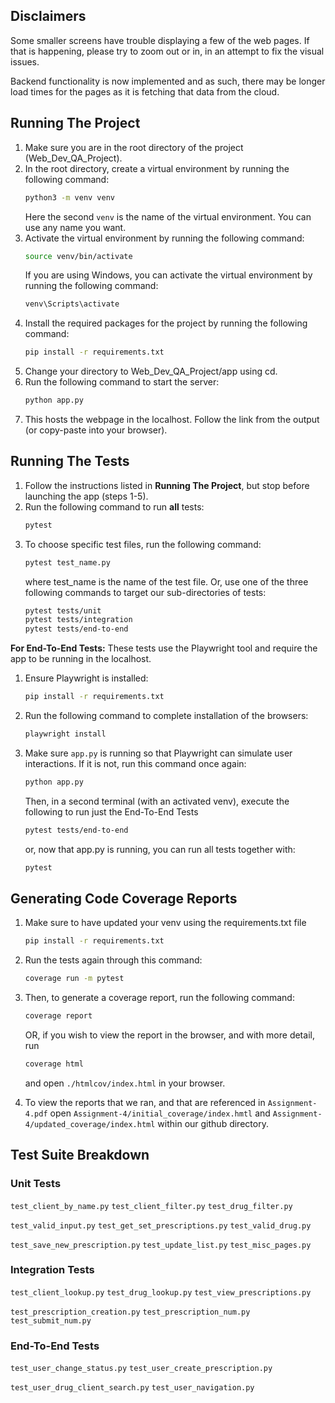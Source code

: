 ## Disclaimers
Some smaller screens have trouble displaying a few of the web pages. If that is happening, please try to zoom out or in, in an attempt to fix the visual issues.

Backend functionality is now implemented and as such, there may be longer load times for the pages as it is fetching that data from the cloud.


## Running The Project 

1. Make sure you are in the root directory of the project (Web_Dev_QA_Project).
2. In the root directory, create a virtual environment by running the following command:
    ```bash
    python3 -m venv venv
    ```
    Here the second `venv` is the name of the virtual environment. You can use any name you want.
3. Activate the virtual environment by running the following command:
    ```bash
    source venv/bin/activate 
    ```
    If you are using Windows, you can activate the virtual environment by running the following command:
    ```bash
    venv\Scripts\activate
    ```
4. Install the required packages for the project by running the following command:
    ```bash
    pip install -r requirements.txt
    ```
5. Change your directory to Web_Dev_QA_Project/app using cd.
6. Run the following command to start the server:
    ```bash
    python app.py
    ```
7. This hosts the webpage in the localhost. Follow the link from the output (or copy-paste into your browser).

## Running The Tests 
1. Follow the instructions listed in **Running The Project**, but stop before launching the app (steps 1-5).
2. Run the following command to run **all** tests:
     ```bash
    pytest 
    ```
3. To choose specific test files, run the following command:
     ```bash
    pytest test_name.py
    ```
   where test_name is the name of the test file. Or, use one of the three following commands to target our sub-directories of tests:
     ```bash
    pytest tests/unit
    pytest tests/integration
    pytest tests/end-to-end
    ```
**For End-To-End Tests:** These tests use the Playwright tool and require the app to be running in the
localhost.
1. Ensure Playwright is installed:    
    ```bash
    pip install -r requirements.txt 
    ```
2. Run the following command to complete installation of the browsers:
    ```bash
    playwright install
    ```
3. Make sure `app.py` is running so that Playwright can simulate user interactions. If it is not, run this command once again:
     ```bash
    python app.py
    ```
    Then, in a second terminal (with an activated venv), execute the following to run just the End-To-End Tests
     ```bash
    pytest tests/end-to-end
    ```
    or, now that app.py is running, you can run all tests together with:
     ```bash
    pytest
    ```

## Generating Code Coverage Reports
1. Make sure to have updated your venv using the requirements.txt file
     ```bash
    pip install -r requirements.txt
    ```
2. Run the tests again through this command:
     ```bash
    coverage run -m pytest
    ```
3. Then, to generate a coverage report, run the following command:
     ```bash
    coverage report
    ```
    OR, if you wish to view the report in the browser, and with more detail, run
     ```bash
    coverage html
    ```
   and open `./htmlcov/index.html` in your browser.
   
4. To view the reports that we ran, and that are referenced in `Assignment-4.pdf` open `Assignment-4/initial_coverage/index.hmtl` and `Assignment-4/updated_coverage/index.html` within our github directory.

## Test Suite Breakdown
### Unit Tests
`test_client_by_name.py`    `test_client_filter.py` `test_drug_filter.py`

`test_valid_input.py`   `test_get_set_prescriptions.py` `test_valid_drug.py`

`test_save_new_prescription.py` `test_update_list.py`   `test_misc_pages.py`

### Integration Tests
`test_client_lookup.py` `test_drug_lookup.py`   `test_view_prescriptions.py`

`test_prescription_creation.py` `test_prescription_num.py`  `test_submit_num.py`

### End-To-End Tests
`test_user_change_status.py`    `test_user_create_prescription.py`

`test_user_drug_client_search.py`   `test_user_navigation.py`
